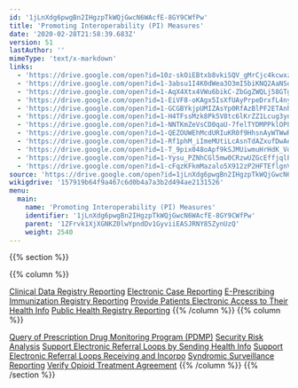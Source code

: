 ```yaml
---
id: '1jLnXdg6pwgBn2IHgzpTkWQjGwcN6WAcfE-8GY9CWfPw'
title: 'Promoting Interoperability (PI) Measures'
date: '2020-02-28T21:58:39.683Z'
version: 51
lastAuthor: ''
mimeType: 'text/x-markdown'
links:
  - 'https://drive.google.com/open?id=10z-skOiEBtxb8vkiSQV_gMrCjc4kcwxz'
  - 'https://drive.google.com/open?id=1-3absu1I4K0dWea3O3mI5biKNQ2AaNSq'
  - 'https://drive.google.com/open?id=1-AqX4Xtx4VWu6bikC-ZbGgZWQLj58GTg'
  - 'https://drive.google.com/open?id=1-EiVF8-oKAgx5IsXfUAyPrpeDrxfL4ny'
  - 'https://drive.google.com/open?id=1-GCGBYkjpUMIZAsYp0RfAzBlPF2ETAnh'
  - 'https://drive.google.com/open?id=1-H4TFssMzk8Pk5V8tc6lKrZZ1Lcug3yn'
  - 'https://drive.google.com/open?id=1-NNTKmZeVsCD0qaU-7felTYDMPPklOP8'
  - 'https://drive.google.com/open?id=1-QEZOUWEhMcdURIuKR0f9HhsnAyWTWwR'
  - 'https://drive.google.com/open?id=1-Rf1phM_iImeMUtiLcAsnTdAZxufDwAe'
  - 'https://drive.google.com/open?id=1-T_9pix048oApf9kSJMUiwmuHrHdK_Vd'
  - 'https://drive.google.com/open?id=1-Yysu_PZNhCGl5mw0CRzwUZGcEffjqlP'
  - 'https://drive.google.com/open?id=1-cFqzKFkmMazalo5X912zP2HFTEflgnV'
source: 'https://drive.google.com/open?id=1jLnXdg6pwgBn2IHgzpTkWQjGwcN6WAcfE-8GY9CWfPw'
wikigdrive: '157919b64f9a467c6d0b4a7a3b2d494ae2131526'
menu:
  main:
    name: 'Promoting Interoperability (PI) Measures'
    identifier: '1jLnXdg6pwgBn2IHgzpTkWQjGwcN6WAcfE-8GY9CWfPw'
    parent: '1ZFrvk1XjXGNKZ0lwYpndDv1GyviiEASJRNY85ZynUzQ'
    weight: 2540
---
```

{{% section %}}

{{% column %}}

[Clinical Data Registry Reporting](https://drive.google.com/open?id=10z-skOiEBtxb8vkiSQV_gMrCjc4kcwxz)
[Electronic Case Reporting](https://drive.google.com/open?id=1-3absu1I4K0dWea3O3mI5biKNQ2AaNSq)
[E-Prescribing](https://drive.google.com/open?id=1-AqX4Xtx4VWu6bikC-ZbGgZWQLj58GTg)
[Immunization Registry Reporting](https://drive.google.com/open?id=1-EiVF8-oKAgx5IsXfUAyPrpeDrxfL4ny)
[Provide Patients Electronic Access to Their Health Info](https://drive.google.com/open?id=1-GCGBYkjpUMIZAsYp0RfAzBlPF2ETAnh)
[Public Health Registry Reporting](https://drive.google.com/open?id=1-H4TFssMzk8Pk5V8tc6lKrZZ1Lcug3yn)
{{% /column %}}
{{% column %}}

[Query of Prescription Drug Monitoring Program (PDMP)](https://drive.google.com/open?id=1-NNTKmZeVsCD0qaU-7felTYDMPPklOP8)
[Security Risk Analysis](https://drive.google.com/open?id=1-QEZOUWEhMcdURIuKR0f9HhsnAyWTWwR)
[Support Electronic Referral Loops by Sending Health Info](https://drive.google.com/open?id=1-Rf1phM_iImeMUtiLcAsnTdAZxufDwAe)
[Support Electronic Referral Loops Receiving and Incorpo](https://drive.google.com/open?id=1-T_9pix048oApf9kSJMUiwmuHrHdK_Vd)
[Syndromic Surveillance Reporting](https://drive.google.com/open?id=1-Yysu_PZNhCGl5mw0CRzwUZGcEffjqlP)
[Verify Opioid Treatment Agreement](https://drive.google.com/open?id=1-cFqzKFkmMazalo5X912zP2HFTEflgnV)
{{% /column %}}
{{% /section %}}
